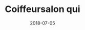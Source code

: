 ---
title:          "Coiffeursalon qui"
date:           "2018-07-05"
draft:          false
robotsExclude:  true
---